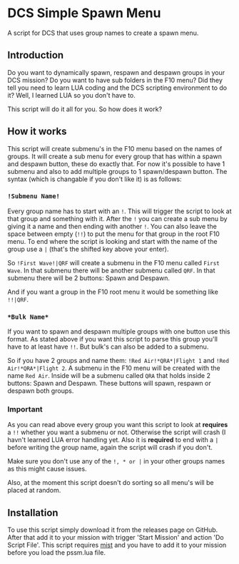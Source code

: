# DCS Simple Spawn Menu
A script for DCS that uses group names to create a spawn menu.

## Introduction
Do you want to dynamically spawn, respawn and despawn groups in your DCS mission? Do you want to have sub folders in the F10 menu? Did they tell you need to learn LUA coding and the DCS scripting environment to do it? Well, I learned LUA so you don't have to.

This script will do it all for you. So how does it work?

## How it works
This script will create submenu's in the F10 menu based on the names of groups. It will create a sub menu for every group that has within a spawn and despawn button, these do exactly that. For now it's possible to have 1 submenu and also to add multiple groups to 1 spawn/despawn button. The syntax (which is changable if you don't like it) is as follows:

### ```!Submenu Name!```
Every group name has to start with an ```!```. This will trigger the script to look at that group and something with it. After the ```!``` you can create a sub menu by giving it a name and then ending with another ```!```. You can also leave the space between empty (```!!```) to put the menu for that group in the root F10 menu. To end where the script is looking and start with the name of the group use a ```|``` (that's the shifted key above your enter).

So ```!First Wave!|QRF``` will create a submenu in the F10 menu called ```First Wave```. In that submenu there will be another submenu called ```QRF```. In that submenu there will be 2 buttons: Spawn and Despawn.

And if you want a group in the F10 root menu it would be something like ```!!|QRF```.

### ```*Bulk Name*```
If you want to spawn and despawn multiple groups with one button use this format. As stated above if you want this script to parse this group you'll have to at least have ```!!```. But bulk's can also be added to a submenu. 

So if you have 2 groups and name them: ```!Red Air!*QRA*|Flight 1``` and ```!Red Air!*QRA*|Flight 2```. A submenu in the F10 menu will be created with the name ```Red Air```. Inside will be a submenu called ```QRA``` that holds inside 2 buttons: Spawn and Despawn. These buttons will spawn, respawn or despawn both groups.

### Important
As you can read above every group you want this script to look at **requires** a ```!!``` whether you want a submenu or not. Otherwise the script will crash (I havn't learned LUA error handling yet. Also it is **required** to end with a ```|``` before writing the group name, again the script will crash if you don't.

Make sure you don't use any of the ```!, * or |``` in your other groups names as this might cause issues.

Also, at the moment this script doesn't do sorting so all menu's will be placed at random.

## Installation
To use this script simply download it from the releases page on GitHub. After that add it to your mission with trigger 'Start Mission' and action 'Do Script File'. This script requires [mist](https://github.com/mrSkortch/MissionScriptingTools) and you have to add it to your mission before you load the pssm.lua file. 


